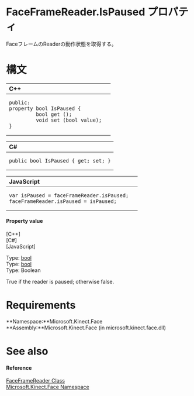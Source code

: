 FaceFrameReader.IsPaused プロパティ  
=================================  

FaceフレームのReaderの動作状態を取得する。
<span id="syntaxSection"></span>

構文
======  

<table>
<colgroup>
<col width="100%" />
</colgroup>
<thead>
<tr class="header">
<th align="left">C++</th>
</tr>
</thead>
<tbody>
<tr class="odd">
<td align="left"><pre><code>public:  
property bool IsPaused {  
         bool get ();  
         void set (bool value);  
}</code></pre></td>
</tr>
</tbody>
</table>

<table>
<colgroup>
<col width="100%" />
</colgroup>
<thead>
<tr class="header">
<th align="left">C#</th>
</tr>
</thead>
<tbody>
<tr class="odd">
<td align="left"><pre><code>public bool IsPaused { get; set; }</code></pre></td>
</tr>
</tbody>
</table>

<table>
<colgroup>
<col width="100%" />
</colgroup>
<thead>
<tr class="header">
<th align="left">JavaScript</th>
</tr>
</thead>
<tbody>
<tr class="odd">
<td align="left"><pre><code>var isPaused = faceFrameReader.isPaused;  
faceFrameReader.isPaused = isPaused;</code></pre></td>
</tr>
</tbody>
</table>

<span id="ID4ES"></span>
#### Property value  

[C++]   
 [C\#]   
 [JavaScript]   

Type: [bool](http://msdn.microsoft.com/en-us/library/hh755815.aspx)  
Type: [bool](http://msdn.microsoft.com/en-us/library/system.boolean.aspx)  
Type: Boolean  

True if the reader is paused; otherwise false.  

<span id="requirements"></span>

Requirements  
============  

**Namespace:**Microsoft.Kinect.Face  
**Assembly:**Microsoft.Kinect.Face (in microsoft.kinect.face.dll)  

<span id="ID4E4"></span>

See also  
========  

<span id="ID4E6"></span>
#### Reference  

[FaceFrameReader Class](../../FaceFrameReader_Class.md)  
 [Microsoft.Kinect.Face Namespace](../../../Kinect.Face.md)  



<!--Please do not edit the data in the comment block below.-->
<!--
TOCTitle : IsPaused Property
RLTitle : FaceFrameReader.IsPaused Property
KeywordK : IsPaused property
KeywordK : FaceFrameReader.IsPaused property
KeywordF : Microsoft.Kinect.Face.FaceFrameReader.IsPaused
KeywordF : FaceFrameReader.IsPaused
KeywordF : IsPaused
KeywordF : Microsoft.Kinect.Face.FaceFrameReader.IsPaused
KeywordA : P:Microsoft.Kinect.Face.FaceFrameReader.IsPaused
AssetID : P:Microsoft.Kinect.Face.FaceFrameReader.IsPaused
Locale : en-us
CommunityContent : 1
APIType : Managed
APILocation : microsoft.kinect.face.dll
APIName : Microsoft.Kinect.Face.FaceFrameReader.IsPaused
TargetOS : Windows
TopicType : kbSyntax
DevLang : VB
DevLang : CSharp
DevLang : JavaScript
DevLang : C++
DocSet : K4Wv2
ProjType : K4Wv2Proj
Technology : Kinect for Windows
Product : Kinect for Windows SDK v2
productversion : 20
-->
